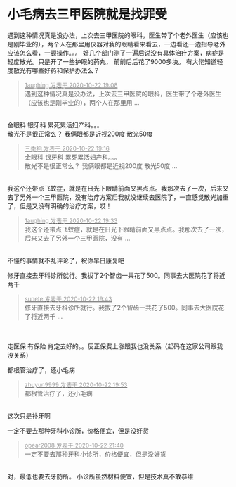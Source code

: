 # 小毛病去三甲医院就是找罪受


遇到这种情况真是没办法，上次去三甲医院的眼科，医生带了个老外医生（应该也是刚毕业的），两个人在那里用仪器对我的眼睛看来看去，一边看还一边指导老外应该怎么看，一顿操作。。。 好几个部门测了一遍后说没有具体治疗方案，病症是轻度散光。只是开了一些护眼的药丸， 前前后后花了9000多块。 有大佬知道轻度散光有哪些好药和保护办法么？

<div class="quote"><blockquote><font size="2"><a href="https://www.hostloc.com/forum.php?mod=redirect&amp;goto=findpost&amp;pid=9337471&amp;ptid=757218" target="_blank"><font color="#999999">1aughing 发表于 2020-10-22 19:08</font></a></font><br />
遇到这种情况真是没办法，上次去三甲医院的眼科，医生带了个老外医生（应该也是刚毕业的），两个人在那里用 ...</blockquote></div><br />
金眼科 银牙科 累死累活妇产科。。。<br />
散光不是很正常么？ 我俩眼都是近视200度 散光50度

<div class="quote"><blockquote><font size="2"><a href="https://www.hostloc.com/forum.php?mod=redirect&amp;goto=findpost&amp;pid=9337524&amp;ptid=757218" target="_blank"><font color="#999999">三季稻 发表于 2020-10-22 19:16</font></a></font><br />
金眼科 银牙科 累死累活妇产科。。。<br />
散光不是很正常么？ 我俩眼都是近视200度 散光50度 ...</blockquote></div><br />
我这个还带点飞蚊症，就是在日光下眼睛前面又黑点点。我那次去了一次，后来又去了另外一个三甲医院，没有治疗方案后我就没继续去医院了，一直感觉散光加重了，但是又没有明确的治疗方案，哎！

<div class="quote"><blockquote><font size="2"><a href="https://www.hostloc.com/forum.php?mod=redirect&amp;goto=findpost&amp;pid=9337594&amp;ptid=757218" target="_blank"><font color="#999999">1aughing 发表于 2020-10-22 19:33</font></a></font><br />
我这个还带点飞蚊症，就是在日光下眼睛前面又黑点点。我那次去了一次，后来又去了另外一个三甲医院，没有 ...</blockquote></div><br />
不懂的事情就不乱评论了，祝你早日康复吧

修牙直接去牙科诊所就行。我拔了2个智齿一共花了500。同事去大医院花了将近两千

<div class="quote"><blockquote><font size="2"><a href="https://www.hostloc.com/forum.php?mod=redirect&amp;goto=findpost&amp;pid=9337655&amp;ptid=757218" target="_blank"><font color="#999999">sunete 发表于 2020-10-22 19:43</font></a></font><br />
修牙直接去牙科诊所就行。我拔了2个智齿一共花了500。同事去大医院花了将近两千 ...</blockquote></div><br />
<br />
走医保 有保险 肯定去好的。。反正保费上涨跟我也没关系（起码在这家公司跟我没关系）

都根管治疗了，还小毛病

<div class="quote"><blockquote><font size="2"><a href="https://www.hostloc.com/forum.php?mod=redirect&amp;goto=findpost&amp;pid=9337704&amp;ptid=757218" target="_blank"><font color="#999999">zhuyun9999 发表于 2020-10-22 19:53</font></a></font><br />
都根管治疗了，还小毛病</blockquote></div><br />
这次只是补牙啊 

一定不要去那种牙科小诊所，价格便宜，但是没好货

<div class="quote"><blockquote><font size="2"><a href="https://www.hostloc.com/forum.php?mod=redirect&amp;goto=findpost&amp;pid=9338195&amp;ptid=757218" target="_blank"><font color="#999999">opear2008 发表于 2020-10-22 21:40</font></a></font><br />
一定不要去那种牙科小诊所，价格便宜，但是没好货</blockquote></div><br />
对，最低也要去牙防所。 小诊所虽然材料便宜，但是技术真不敢恭维
